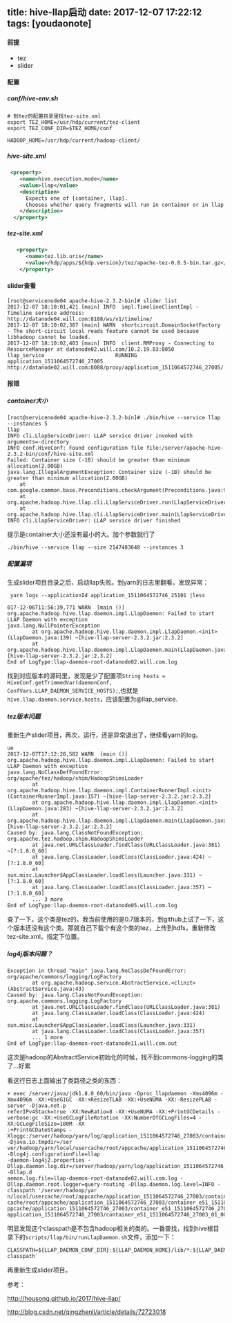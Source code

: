 
title: hive-llap启动
date: 2017-12-07 17:22:12
tags: [youdaonote]
---

#### 前提

- tez
- slider


#### 配置

##### conf/hive-env.sh

```
# 到tez的配置目录里找tez-site.xml
export TEZ_HOME=/usr/hdp/current/tez-client
export TEZ_CONF_DIR=$TEZ_HOME/conf

HADOOP_HOME=/usr/hdp/current/hadoop-client/
```


##### hive-site.xml
```xml
 <property>
    <name>hive.execution.mode</name>
    <value>llap</value>
    <description>
      Expects one of [container, llap].
      Chooses whether query fragments will run in container or in llap
    </description>
  </property>

```


##### tez-site.xml
```xml
   <property>
      <name>tez.lib.uris</name>
      <value>/hdp/apps/${hdp.version}/tez/apache-tez-0.8.5-bin.tar.gz</value>
    </property>
```


#### slider查看

```
[root@servicenode04 apache-hive-2.3.2-bin]# slider list
2017-12-07 18:10:01,421 [main] INFO  impl.TimelineClientImpl - Timeline service address: http://datanode04.will.com:8188/ws/v1/timeline/
2017-12-07 18:10:02,387 [main] WARN  shortcircuit.DomainSocketFactory - The short-circuit local reads feature cannot be used because libhadoop cannot be loaded.
2017-12-07 18:10:02,403 [main] INFO  client.RMProxy - Connecting to ResourceManager at datanode02.will.com/10.2.19.83:8050
llap_service                       RUNNING  application_1511064572746_27005             http://datanode02.will.com:8088/proxy/application_1511064572746_27005/

```


#### 报错

##### container大小

```
[root@servicenode04 apache-hive-2.3.2-bin]# ./bin/hive --service llap --instances 5 
llap
INFO cli.LlapServiceDriver: LLAP service driver invoked with arguments=-directory
INFO conf.HiveConf: Found configuration file file:/server/apache-hive-2.3.2-bin/conf/hive-site.xml
Failed: Container size (-1B) should be greater than minimum allocation(2.00GB)
java.lang.IllegalArgumentException: Container size (-1B) should be greater than minimum allocation(2.00GB)
	at com.google.common.base.Preconditions.checkArgument(Preconditions.java:92)
	at org.apache.hadoop.hive.llap.cli.LlapServiceDriver.run(LlapServiceDriver.java:313)
	at org.apache.hadoop.hive.llap.cli.LlapServiceDriver.main(LlapServiceDriver.java:116)
INFO cli.LlapServiceDriver: LLAP service driver finished

```

提示是container大小还没有最小的大。加个参数就行了
```
./bin/hive --service llap --size 2147483648 --instances 3
```

##### 配置漏项

生成slider项目目录之后，启动llap失败。到yarn的日志里翻看，发现异常：
```
 yarn logs --applicationId application_1511064572746_25101 |less
```

```
017-12-06T11:56:39,771 WARN  [main ()] org.apache.hadoop.hive.llap.daemon.impl.LlapDaemon: Failed to start LLAP Daemon with exception
java.lang.NullPointerException
        at org.apache.hadoop.hive.llap.daemon.impl.LlapDaemon.<init>(LlapDaemon.java:139) ~[hive-llap-server-2.3.2.jar:2.3.2]
        at org.apache.hadoop.hive.llap.daemon.impl.LlapDaemon.main(LlapDaemon.java:521) [hive-llap-server-2.3.2.jar:2.3.2]
End of LogType:llap-daemon-root-datanode02.will.com.log

```

找到对应版本的源码里，发现是少了配置项`String hosts = HiveConf.getTrimmedVar(daemonConf, ConfVars.LLAP_DAEMON_SERVICE_HOSTS);`,也就是`hive.llap.daemon.service.hosts`，应该配置为@llap_service.

##### tez版本问题

重新生产slider项目，再次，运行，还是异常退出了，继续看yarn的log。
```
ue
2017-12-07T17:12:20,582 WARN  [main ()] org.apache.hadoop.hive.llap.daemon.impl.LlapDaemon: Failed to start LLAP Daemon with exception
java.lang.NoClassDefFoundError: org/apache/tez/hadoop/shim/HadoopShimsLoader
        at org.apache.hadoop.hive.llap.daemon.impl.ContainerRunnerImpl.<init>(ContainerRunnerImpl.java:157) ~[hive-llap-server-2.3.2.jar:2.3.2]
        at org.apache.hadoop.hive.llap.daemon.impl.LlapDaemon.<init>(LlapDaemon.java:283) ~[hive-llap-server-2.3.2.jar:2.3.2]
        at org.apache.hadoop.hive.llap.daemon.impl.LlapDaemon.main(LlapDaemon.java:521) [hive-llap-server-2.3.2.jar:2.3.2]
Caused by: java.lang.ClassNotFoundException: org.apache.tez.hadoop.shim.HadoopShimsLoader
        at java.net.URLClassLoader.findClass(URLClassLoader.java:381) ~[?:1.8.0_60]
        at java.lang.ClassLoader.loadClass(ClassLoader.java:424) ~[?:1.8.0_60]
        at sun.misc.Launcher$AppClassLoader.loadClass(Launcher.java:331) ~[?:1.8.0_60]
        at java.lang.ClassLoader.loadClass(ClassLoader.java:357) ~[?:1.8.0_60]
        ... 3 more
End of LogType:llap-daemon-root-datanode05.will.com.log

```

查了一下，这个类是tez的。我当前使用的是0.7版本的，到github上试了一下，这个版本还没有这个类。那就自己下载个有这个类的tez，上传到hdfs，重新修改tez-site.xml，指定下位置。

##### log4j版本问题？

```
Exception in thread "main" java.lang.NoClassDefFoundError: org/apache/commons/logging/LogFactory
        at org.apache.hadoop.service.AbstractService.<clinit>(AbstractService.java:43)
Caused by: java.lang.ClassNotFoundException: org.apache.commons.logging.LogFactory
        at java.net.URLClassLoader.findClass(URLClassLoader.java:381)
        at java.lang.ClassLoader.loadClass(ClassLoader.java:424)
        at sun.misc.Launcher$AppClassLoader.loadClass(Launcher.java:331)
        at java.lang.ClassLoader.loadClass(ClassLoader.java:357)
        ... 1 more
End of LogType:llap-daemon-root-datanode11.will.com.out

```

这次是hadoop的AbstractService初始化的时候，找不到commons-logging的类了...好累

看这行日志上面输出了类路径之类的东西：
```
+ exec /server/java/jdk1.8.0_60/bin/java -Dproc_llapdaemon -Xms4096m -Xmx4096m -XX:+UseG1GC -XX:+ResizeTLAB -XX:+UseNUMA -XX:-ResizePLAB -server -Djava.net.p
referIPv4Stack=true -XX:NewRatio=8 -XX:+UseNUMA -XX:+PrintGCDetails -verbose:gc -XX:+UseGCLogFileRotation -XX:NumberOfGCLogFiles=4 -XX:GCLogFileSize=100M -XX
:+PrintGCDateStamps -Xloggc:/server/hadoop/yarn/log/application_1511064572746_27003/container_e51_1511064572746_27003_01_000006//gc.log -Djava.io.tmpdir=/ser
ver/hadoop/yarn/local/usercache/root/appcache/application_1511064572746_27003/container_e51_1511064572746_27003_01_000006/tmp/ -Dlog4j.configurationFile=llap
-daemon-log4j2.properties -Dllap.daemon.log.dir=/server/hadoop/yarn/log/application_1511064572746_27003/container_e51_1511064572746_27003_01_000006/ -Dllap.d
aemon.log.file=llap-daemon-root-datanode02.will.com.log -Dllap.daemon.root.logger=query-routing -Dllap.daemon.log.level=INFO -classpath '/server/hadoop/yar
n/local/usercache/root/appcache/application_1511064572746_27003/container_e51_1511064572746_27003_01_000006/app/install//conf/:/server/hadoop/yarn/local/user
cache/root/appcache/application_1511064572746_27003/container_e51_1511064572746_27003_01_000006/app/install//lib/*:/server/hadoop/yarn/local/usercache/root/a
ppcache/application_1511064572746_27003/container_e51_1511064572746_27003_01_000006/app/install//lib/tez/*:/server/hadoop/yarn/local/usercache/root/appcache/
application_1511064572746_27003/container_e51_1511064572746_27003_01_000006/app/install//lib/udfs/*:.:'
```
明显发现这个classpath是不包含hadoop相关的类的。一番查找，找到hive根目录下的`scripts/llap/bin/runLlapDaemon.sh`文件，添加一下：
```
CLASSPATH=${LLAP_DAEMON_CONF_DIR}:${LLAP_DAEMON_HOME}/lib/*:${LLAP_DAEMON_HOME}/lib/tez/*:${LLAP_DAEMON_HOME}/lib/udfs/*:.`hadoop classpath`
```

再重新生成slider项目。




参考：

http://housong.github.io/2017/hive-llap/

http://blog.csdn.net/qingzhenli/article/details/72723018

